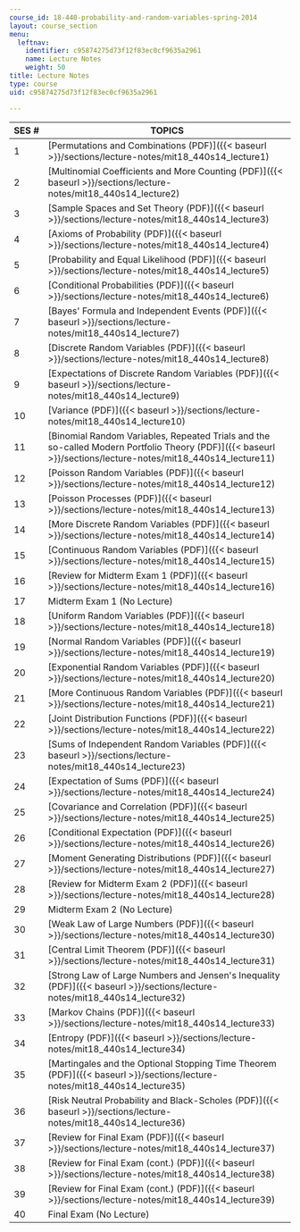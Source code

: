 ```yaml
---
course_id: 18-440-probability-and-random-variables-spring-2014
layout: course_section
menu:
  leftnav:
    identifier: c95874275d73f12f83ec0cf9635a2961
    name: Lecture Notes
    weight: 50
title: Lecture Notes
type: course
uid: c95874275d73f12f83ec0cf9635a2961

---
```


| SES # | TOPICS |
| --- | --- |
| 1 | [Permutations and Combinations (PDF)]({{< baseurl >}}/sections/lecture-notes/mit18_440s14_lecture1) |
| 2 | [Multinomial Coefficients and More Counting (PDF)]({{< baseurl >}}/sections/lecture-notes/mit18_440s14_lecture2) |
| 3 | [Sample Spaces and Set Theory (PDF)]({{< baseurl >}}/sections/lecture-notes/mit18_440s14_lecture3) |
| 4 | [Axioms of Probability (PDF)]({{< baseurl >}}/sections/lecture-notes/mit18_440s14_lecture4) |
| 5 | [Probability and Equal Likelihood (PDF)]({{< baseurl >}}/sections/lecture-notes/mit18_440s14_lecture5) |
| 6 | [Conditional Probabilities (PDF)]({{< baseurl >}}/sections/lecture-notes/mit18_440s14_lecture6) |
| 7 | [Bayes' Formula and Independent Events (PDF)]({{< baseurl >}}/sections/lecture-notes/mit18_440s14_lecture7) |
| 8 | [Discrete Random Variables (PDF)]({{< baseurl >}}/sections/lecture-notes/mit18_440s14_lecture8) |
| 9 | [Expectations of Discrete Random Variables (PDF)]({{< baseurl >}}/sections/lecture-notes/mit18_440s14_lecture9) |
| 10 | [Variance (PDF)]({{< baseurl >}}/sections/lecture-notes/mit18_440s14_lecture10) |
| 11 | [Binomial Random Variables, Repeated Trials and the so-called Modern Portfolio Theory (PDF)]({{< baseurl >}}/sections/lecture-notes/mit18_440s14_lecture11) |
| 12 | [Poisson Random Variables (PDF)]({{< baseurl >}}/sections/lecture-notes/mit18_440s14_lecture12) |
| 13 | [Poisson Processes (PDF)]({{< baseurl >}}/sections/lecture-notes/mit18_440s14_lecture13) |
| 14 | [More Discrete Random Variables (PDF)]({{< baseurl >}}/sections/lecture-notes/mit18_440s14_lecture14) |
| 15 | [Continuous Random Variables (PDF)]({{< baseurl >}}/sections/lecture-notes/mit18_440s14_lecture15) |
| 16 | [Review for Midterm Exam 1 (PDF)]({{< baseurl >}}/sections/lecture-notes/mit18_440s14_lecture16) |
| 17 | Midterm Exam 1 (No Lecture) |
| 18 | [Uniform Random Variables (PDF)]({{< baseurl >}}/sections/lecture-notes/mit18_440s14_lecture18) |
| 19 | [Normal Random Variables (PDF)]({{< baseurl >}}/sections/lecture-notes/mit18_440s14_lecture19) |
| 20 | [Exponential Random Variables (PDF)]({{< baseurl >}}/sections/lecture-notes/mit18_440s14_lecture20) |
| 21 | [More Continuous Random Variables (PDF)]({{< baseurl >}}/sections/lecture-notes/mit18_440s14_lecture21) |
| 22 | [Joint Distribution Functions (PDF)]({{< baseurl >}}/sections/lecture-notes/mit18_440s14_lecture22) |
| 23 | [Sums of Independent Random Variables (PDF)]({{< baseurl >}}/sections/lecture-notes/mit18_440s14_lecture23) |
| 24 | [Expectation of Sums (PDF)]({{< baseurl >}}/sections/lecture-notes/mit18_440s14_lecture24) |
| 25 | [Covariance and Correlation (PDF)]({{< baseurl >}}/sections/lecture-notes/mit18_440s14_lecture25) |
| 26 | [Conditional Expectation (PDF)]({{< baseurl >}}/sections/lecture-notes/mit18_440s14_lecture26) |
| 27 | [Moment Generating Distributions (PDF)]({{< baseurl >}}/sections/lecture-notes/mit18_440s14_lecture27) |
| 28 | [Review for Midterm Exam 2 (PDF)]({{< baseurl >}}/sections/lecture-notes/mit18_440s14_lecture28) |
| 29 | Midterm Exam 2 (No Lecture) |
| 30 | [Weak Law of Large Numbers (PDF)]({{< baseurl >}}/sections/lecture-notes/mit18_440s14_lecture30) |
| 31 | [Central Limit Theorem (PDF)]({{< baseurl >}}/sections/lecture-notes/mit18_440s14_lecture31) |
| 32 | [Strong Law of Large Numbers and Jensen's Inequality (PDF)]({{< baseurl >}}/sections/lecture-notes/mit18_440s14_lecture32) |
| 33 | [Markov Chains (PDF)]({{< baseurl >}}/sections/lecture-notes/mit18_440s14_lecture33) |
| 34 | [Entropy (PDF)]({{< baseurl >}}/sections/lecture-notes/mit18_440s14_lecture34) |
| 35 | [Martingales and the Optional Stopping Time Theorem (PDF)]({{< baseurl >}}/sections/lecture-notes/mit18_440s14_lecture35) |
| 36 | [Risk Neutral Probability and Black-Scholes (PDF)]({{< baseurl >}}/sections/lecture-notes/mit18_440s14_lecture36) |
| 37 | [Review for Final Exam (PDF)]({{< baseurl >}}/sections/lecture-notes/mit18_440s14_lecture37) |
| 38 | [Review for Final Exam (cont.) (PDF)]({{< baseurl >}}/sections/lecture-notes/mit18_440s14_lecture38) |
| 39 | [Review for Final Exam (cont.) (PDF)]({{< baseurl >}}/sections/lecture-notes/mit18_440s14_lecture39) |
| 40 | Final Exam (No Lecture)